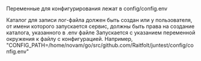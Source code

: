 Переменные для конфигурирования лежат в config/config.env

Каталог для записи лог-файла должен быть создан или у пользователя, от имени которого запускается сервис, должны быть права на создание каталога, указанного в .env файле 
Запускается с указанием переменной окружения к файлу с конфигурацией. Например, "CONFIG_PATH=/home/novam/go/src/github.com/Raitfolt/juntest/config/config.env"
